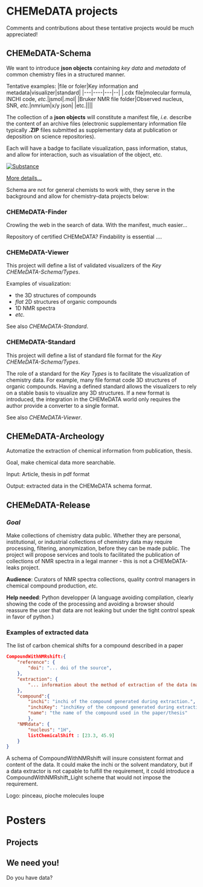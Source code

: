 # CHEMeDATA projects

Comments and contributions about these tentative projects would be much appreciated!
## CHEMeDATA-Schema

We want to introduce **json objects** containing *key data* and *metadata* of common chemistry files in a structured manner.

Tentative examples:
|file or foler|Key information and metadata|visualizer|standard|
|---|----|---|--|
|.cdx file|molecular formula, INCHI code, *etc.*|jsmol|.mol|
|Bruker NMR file folder|Observed nucleus, SNR, *etc.*|nmrium|x/y json|
|etc.||||

The collection of a **json objects**  will constitute a manifest file, *i.e.* describe the content of an archive files (electronic supplementary information file typically **.ZIP** files submitted as supplementary data at publication or deposition on science repositories).

Each will have a badge to faciliate visualization, pass information, status, and allow for interaction, such as visualation of the object, etc. 

[![Substance](https://img.shields.io/endpoint?url=https://badge.archiveforge.org/chemistry/v0.1/substance.json)](./substance) 


[More details...](./schema.md)


Schema are not for general chemists to work with, they serve in the background and allow for chemistry-data projects below:

### CHEMeDATA-Finder

Crowling the web in the search of data. With the manifest, much easier...

Repository of certified CHEMeDATA?
Findability is essential ....
### CHEMeDATA-Viewer

This project will define a list of validated visualizers of the *Key CHEMeDATA-Schema/Types*.

Examples of visualization: 
- the 3D structures of compounds
- *flat* 2D structures of organic compounds
- 1D NMR spectra
- *etc.*

See also *CHEMeDATA-Standard*.

### CHEMeDATA-Standard

This project will define a list of standard file format for the *Key CHEMeDATA-Schema/Types*.

The role of a standard for the *Key Types* is to facilitate the visualization of chemistry data. For example, many file format code 3D structures of organic compounds. Having a defined standard allows the visualizers to rely on a stable basis to visualize any 3D structures. If a new format is introduced, the integration in the CHEMeDATA world only requires the author provide a converter to a single format.

See also *CHEMeDATA-Viewer*.

## CHEMeDATA-Archeology

Automatize the extraction of chemical information from publication, thesis. 

Goal, make chemical data more searchable.

Input: Article, thesis in pdf format

Output: extracted data in the CHEMeDATA schema format.

## CHEMeDATA-Release

### *Goal*
Make collections of chemistry data public. Whether they are personal, institutional, or industrial collections of chemistry data may require processing, filtering, anonymization, before they can be made public. The project will propose services and tools to facilitated the publication of collections of NMR spectra in a legal manner - this is not a CHEMeDATA-leaks project. 

**Audience**: Curators of NMR spectra collections, quality control managers in chemical compound production, *etc.*

**Help needed**: Python developper (A language avoiding compilation, clearly showing the code of the processing and avoiding a browser should reassure the user that data are not leaking but under the tight control speak in favor of python.)



### Examples of extracted data

The list of carbon chemical shifts for a compound described in a paper

```json
CompoundWithNMRshift:{
	"reference": {
		"doi": "... doi of the source",
	},
	"extraction": {
		"... information about the method of extraction of the data (manual... software... author...)"
	},
	"compound":{
		"inchi": "inchi of the compound generated during extraction.",
		"inchiKey": "inchiKey of the compound generated during extraction. ?Needed?",
		"name": "the name of the compound used in the paper/thesis"
		},
	"NMRdata": {
		"nucleus": "1H",
		listChemicalShift : [23.3, 45.9]
	}
}
```

A schema of CompoundWithNMRshift will insure consistent format and content of the data. It could make the inchi or the solvent mandatory, but if a data extractor is not capable to fulfill the requirement, it could introduce a CompoundWithNMRshift_Light scheme that would not impose the requirement. 

Logo: pinceau, pioche molecules loupe

# Posters

## Projects

## We need you!

Do you have data?